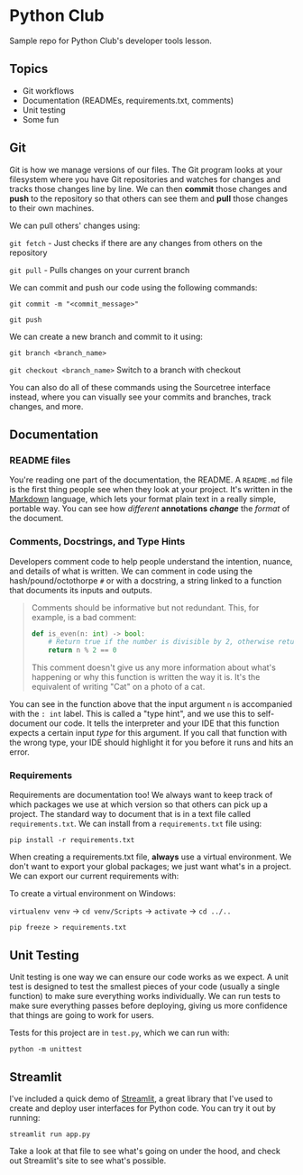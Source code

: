 # Python Club

Sample repo for Python Club's developer tools lesson.

## Topics

- Git workflows
- Documentation (READMEs, requirements.txt, comments)
- Unit testing
- Some fun

## Git
Git is how we manage versions of our files. The Git program looks at your filesystem where you have Git repositories and watches for changes and tracks those changes line by line. We can then **commit** those changes and **push** to the repository so that others can see them and **pull** those changes to their own machines.

We can pull others' changes using:

`git fetch` - Just checks if there are any changes from others on the repository

`git pull` - Pulls changes on your current branch

We can commit and push our code using the following commands: 

`git commit -m "<commit_message>"`

`git push`

We can create a new branch and commit to it using:

`git branch <branch_name>`

`git checkout <branch_name>` Switch to a branch with checkout

You can also do all of these commands using the Sourcetree interface instead, where you can visually see your commits and branches, track changes, and more. 


## Documentation

### README files
You're reading one part of the documentation, the README. A `README.md` file is the first thing people see when they look at your project. It's written in the [Markdown](https://www.markdownguide.org/basic-syntax/) language, which lets your format plain text in a really simple, portable way. You can see how *different* **annotations** ***change*** the _format_ of the document.

### Comments, Docstrings, and Type Hints

Developers comment code to help people understand the intention, nuance, and details of what is written. We can comment in code using the hash/pound/octothorpe `#` or with a docstring, a string linked to a function that documents its inputs and outputs. 

> Comments should be informative but not redundant. This, for example, is a bad comment:
> ```python
> def is_even(n: int) -> bool:
>     # Return true if the number is divisible by 2, otherwise return false
>     return n % 2 == 0
> ```
> This comment doesn't give us any more information about what's happening or why this function is written the way it is. It's the equivalent of writing "Cat" on a photo of a cat. 


You can see in the function above that the input argument `n` is accompanied with the `: int` label. This is called a "type hint", and we use this to self-document our code. It tells the interpreter and your IDE that this function expects a certain input *type* for this argument. If you call that function with the wrong type, your IDE should highlight it for you before it runs and hits an error.  

### Requirements
Requirements are documentation too! We always want to keep track of which packages we use at which version so that others can pick up a project. The standard way to document that is in a text file called `requirements.txt`. We can install from a `requirements.txt` file using:

`pip install -r requirements.txt`

When creating a requirements.txt file, **always** use a virtual environment. We don't want to export your global packages; we just want what's in a project. We can export our current requirements with:

To create a virtual environment on Windows: 

`virtualenv venv` -> `cd venv/Scripts` -> `activate` -> `cd ../..`


`pip freeze > requirements.txt`

## Unit Testing
Unit testing is one way we can ensure our code works as we expect. A unit test is designed to test the smallest pieces of your code (usually a single function) to make sure everything works individually. We can run tests to make sure everything passes before deploying, giving us more confidence that things are going to work for users. 

Tests for this project are in `test.py`, which we can run with:

`python -m unittest`

## Streamlit
I've included a quick demo of [Streamlit](https://streamlit.io/), a great library that I've used to create and deploy user interfaces for Python code. You can try it out by running:

`streamlit run app.py`

Take a look at that file to see what's going on under the hood, and check out Streamlit's site to see what's possible.